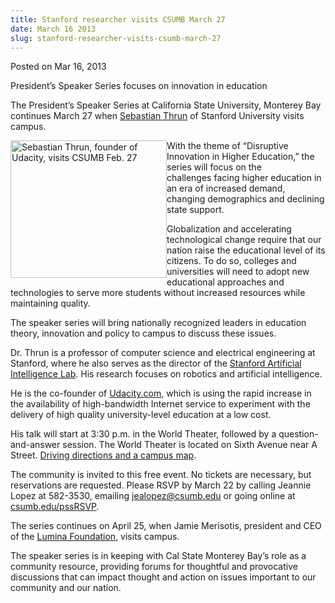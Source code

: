 ```yaml
---
title: Stanford researcher visits CSUMB March 27
date: March 16 2013
slug: stanford-researcher-visits-csumb-march-27
---
```


 



<span class="date">Posted on Mar 16, 2013    </span>
<p>President&#x2019;s Speaker Series focuses on innovation in
education</p>
<p>The President&#x2019;s Speaker Series at California State University,
Monterey Bay continues March 27 when <a href="https://en.wikipedia.org/wiki/Sebastian_Thrun" rel="nofollow">Sebastian Thrun</a> of Stanford University visits
campus.</p>
<p><img alt="Sebastian Thrun, founder of Udacity, visits CSUMB Feb. 27" src="https://news.csumb.edu/sites/default/files/65/attachments/news/images/sebastian_thrun_for_web.jpg" style="float:left; width:250px; height:220px">With the theme of
&#x201C;Disruptive Innovation in Higher Education,&#x201D; the series will focus
on the challenges&#xA0;facing higher education in an era of
increased demand, changing demographics and declining state
support.</img></p>
<p>Globalization and accelerating technological change require that
our nation raise the educational level of its citizens. To do so,
colleges and universities will need to adopt new educational
approaches and technologies to serve more students without
increased resources while maintaining quality.</p>
<p>The speaker series will bring nationally recognized leaders in
education theory, innovation and policy to campus to discuss these
issues.</p>
<p>Dr. Thrun is a professor of computer science and electrical
engineering at Stanford, where he also serves as the director of
the <a href="https://ai.stanford.edu/" rel="nofollow">Stanford
Artificial Intelligence Lab</a>. His research focuses on robotics
and artificial intelligence.</p>
<p>He is the co-founder of <a href="https://www.udacity.com/" rel="nofollow">Udacity.com</a>, which is using the rapid increase in
the availability of high-bandwidth Internet service to experiment
with the delivery of high quality university-level education at a
low cost.</p>
<p>His talk will start at 3:30 p.m. in the World Theater, followed
by a question-and-answer session. The World Theater is located on
Sixth Avenue near A Street. <a href="https://csumb.edu/map" rel="nofollow">Driving directions and a campus map</a>.</p>
<p>The community is invited to this free event. No tickets are
necessary, but reservations are requested. Please RSVP by March 22
by calling Jeannie Lopez at 582-3530, emailing <a href="mailto:jealopez@csumb.edu">jealopez@csumb.edu</a> or going online
at <a href="https://csumb.edu/pssRSVP" rel="nofollow">csumb.edu/pssRSVP</a>.</p>
<p>The series continues on April 25, when Jamie Merisotis,
president and CEO of the <a href="https://www.luminafoundation.org/" rel="nofollow">Lumina Foundation</a>, visits campus.</p>
<p>The speaker series is in keeping with Cal State Monterey Bay&#x2019;s
role as a community resource, providing forums for thoughtful and
provocative discussions that can impact thought and action on
issues important to our community and our nation.</p>





 
